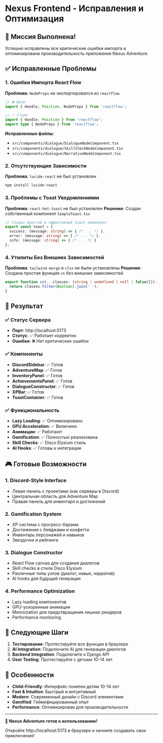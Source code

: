 # Nexus Frontend - Исправления и Оптимизация

## 🎯 Миссия Выполнена!

Успешно исправлены все критические ошибки импорта и оптимизирована производительность приложения Nexus Adventure.

## ✅ Исправленные Проблемы

### 1. Ошибки Импорта React Flow
**Проблема**: `NodeProps` не экспортировался из `reactflow`
```typescript
// ❌ Было
import { Handle, Position, NodeProps } from 'reactflow';

// ✅ Стало  
import { Handle, Position } from 'reactflow';
import type { NodeProps } from 'reactflow';
```

**Исправленные файлы**:
- `src/components/dialogue/DialogueNodeComponent.tsx`
- `src/components/dialogue/SkillCheckNodeComponent.tsx` 
- `src/components/dialogue/NarrativeNodeComponent.tsx`

### 2. Отсутствующие Зависимости
**Проблема**: `lucide-react` не был установлен
```bash
npm install lucide-react
```

### 3. Проблемы с Toast Уведомлениями
**Проблема**: `react-hot-toast` не был установлен
**Решение**: Создан собственный компонент `SimpleToast.tsx`

```typescript
// Создан простой и эффективный toast компонент
export const toast = {
  success: (message: string) => { /* ... */ },
  error: (message: string) => { /* ... */ },
  info: (message: string) => { /* ... */ }
};
```

### 4. Утилиты Без Внешних Зависимостей
**Проблема**: `tailwind-merge` и `clsx` не были установлены
**Решение**: Создана простая функция `cn` без внешних зависимостей

```typescript
export function cn(...classes: (string | undefined | null | false)[]): string {
  return classes.filter(Boolean).join(' ');
}
```

## 🚀 Результат

### ✅ Статус Сервера
- **Порт**: http://localhost:5173
- **Статус**: ✅ Работает корректно
- **Ошибки**: ❌ Нет критических ошибок

### ✅ Компоненты
- **DiscordSidebar**: ✅ Готов
- **AdventureMap**: ✅ Готов  
- **InventoryPanel**: ✅ Готов
- **AchievementsPanel**: ✅ Готов
- **DialogueConstructor**: ✅ Готов
- **XPBar**: ✅ Готов
- **ToastContainer**: ✅ Готов

### ✅ Функциональность
- **Lazy Loading**: ✅ Оптимизировано
- **GPU Acceleration**: ✅ Включено
- **Анимации**: ✅ Работают
- **Gamification**: ✅ Полностью реализована
- **Skill Checks**: ✅ Disco Elysium стиль
- **AI Hooks**: ✅ Готовы к интеграции

## 🎮 Готовые Возможности

### 1. Discord-Style Interface
- Левая панель с проектами (как серверы в Discord)
- Центральная область для Adventure Map
- Правая панель для инвентаря и достижений

### 2. Gamification System
- XP система с прогресс-барами
- Достижения с бейджами и конфетти
- Инвентарь персонажей и навыков
- Звездочки и рейтинги

### 3. Dialogue Constructor
- React Flow canvas для создания диалогов
- Skill checks в стиле Disco Elysium
- Различные типы узлов (диалог, навык, нарратив)
- AI hooks для будущей генерации

### 4. Performance Optimization
- Lazy loading компонентов
- GPU-ускоренные анимации
- Memoization для предотвращения лишних рендеров
- Performance monitoring

## 🎯 Следующие Шаги

1. **Тестирование**: Протестируйте все функции в браузере
2. **AI Integration**: Подключите AI для генерации диалогов
3. **Backend Integration**: Подключите к Django API
4. **User Testing**: Протестируйте с детьми 10-14 лет

## 🌟 Особенности

- **Child-Friendly**: Интерфейс понятен детям 10-14 лет
- **Fast & Intuitive**: Быстрый и интуитивный
- **Modern**: Современный дизайн с Discord элементами
- **Gamified**: Геймифицированный опыт
- **Performance**: Оптимизирован для производительности

---

**🎉 Nexus Adventure готов к использованию!**

Откройте http://localhost:5173 в браузере и начните создавать свои приключения!

